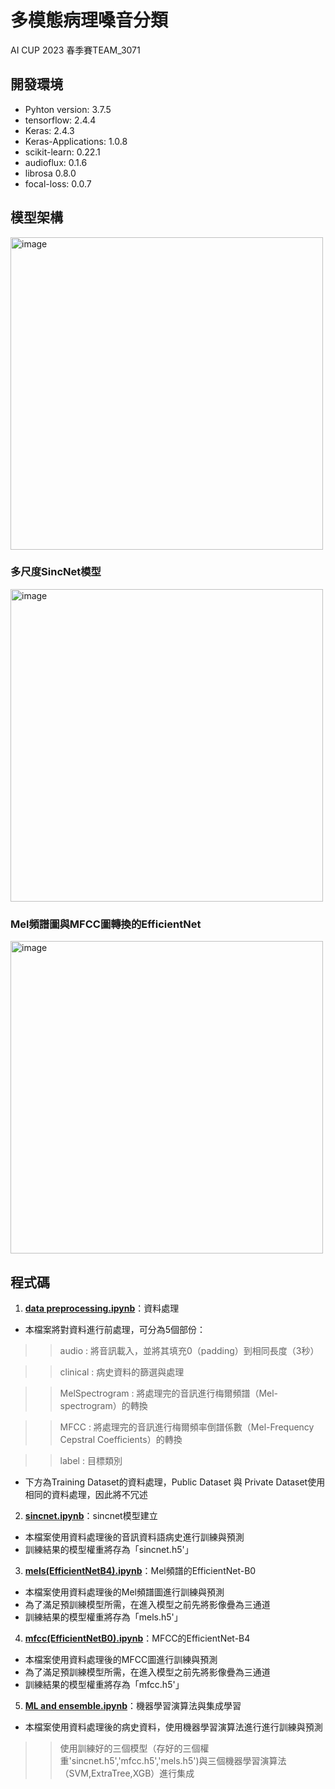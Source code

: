 # 多模態病理嗓音分類
AI CUP 2023 春季賽TEAM_3071

## 開發環境
* Pyhton version: 3.7.5
* tensorflow: 2.4.4
* Keras: 2.4.3
* Keras-Applications: 1.0.8
* scikit-learn: 0.22.1
* audioflux: 0.1.6
* librosa 0.8.0
* focal-loss: 0.0.7

## 模型架構
<img width="500" alt="image" src="https://github.com/14sail/Pathological-Voice-Classification/assets/112383122/f30c4827-a69b-40df-b1fc-af686de3e516">

### 多尺度SincNet模型
<img width="500" alt="image" src="https://github.com/14sail/Pathological-Voice-Classification/assets/112383122/df19b8da-affc-461c-b772-4540a37e16da">

### Mel頻譜圖與MFCC圖轉換的EfficientNet
<img width="500" alt="image" src="https://github.com/14sail/Pathological-Voice-Classification/assets/112383122/b305db18-a796-4302-bcd2-18cb6466e513">

## 程式碼
1. [**data preprocessing.ipynb**](https://github.com/14sail/Pathological-Voice-Classification/blob/main/data%20preprocessing.ipynb)：資料處理
  * 本檔案將對資料進行前處理，可分為5個部份：
  >> audio : 將音訊載入，並將其填充0（padding）到相同長度（3秒）
  
  >> clinical : 病史資料的篩選與處理
  
  >> MelSpectrogram : 將處理完的音訊進行梅爾頻譜（Mel-spectrogram）的轉換
  
  >> MFCC : 將處理完的音訊進行梅爾頻率倒譜係數（Mel-Frequency Cepstral Coefficients）的轉換
  
  >> label : 目標類別
  * 下方為Training Dataset的資料處理，Public Dataset 與 Private Dataset使用相同的資料處理，因此將不冗述

2. [**sincnet.ipynb**](https://github.com/14sail/Pathological-Voice-Classification/blob/main/sincnet.ipynb)：sincnet模型建立
  * 本檔案使用資料處理後的音訊資料語病史進行訓練與預測
  * 訓練結果的模型權重將存為「sincnet.h5'」

3. [**mels(EfficientNetB4).ipynb**](https://github.com/14sail/Pathological-Voice-Classification/blob/main/mels(EfficientNetB4).ipynb)：Mel頻譜的EfficientNet-B0
  * 本檔案使用資料處理後的Mel頻譜圖進行訓練與預測
  * 為了滿足預訓練模型所需，在進入模型之前先將影像疊為三通道
  * 訓練結果的模型權重將存為「mels.h5'」
  
4. [**mfcc(EfficientNetB0).ipynb**](https://github.com/14sail/Pathological-Voice-Classification/blob/main/mfcc(EfficientNetB0).ipynb)：MFCC的EfficientNet-B4
  * 本檔案使用資料處理後的MFCC圖進行訓練與預測
  * 為了滿足預訓練模型所需，在進入模型之前先將影像疊為三通道
  * 訓練結果的模型權重將存為「mfcc.h5'」

5. [**ML and ensemble.ipynb**](https://github.com/14sail/Pathological-Voice-Classification/blob/main/ML%20and%20ensemble.ipynb)：機器學習演算法與集成學習
  * 本檔案使用資料處理後的病史資料，使用機器學習演算法進行進行訓練與預測
  >> 使用訓練好的三個模型（存好的三個權重'sincnet.h5','mfcc.h5','mels.h5')與三個機器學習演算法（SVM,ExtraTree,XGB）進行集成
